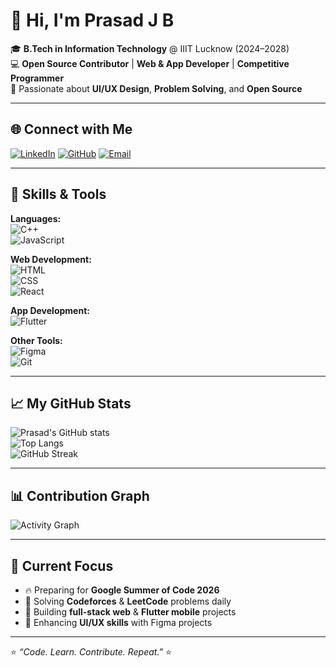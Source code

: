 # 👋 Hi, I'm Prasad J B

🎓 **B.Tech in Information Technology** @ IIIT Lucknow (2024–2028)  
💻 **Open Source Contributor** | **Web & App Developer** | **Competitive Programmer**  
🎯 Passionate about **UI/UX Design**, **Problem Solving**, and **Open Source**  

---

## 🌐 Connect with Me

[![LinkedIn](https://img.shields.io/badge/LinkedIn-Prasad%20J%20B-blue?style=for-the-badge&logo=linkedin)](https://www.linkedin.com/in/prasad-jb-a67416339)
[![GitHub](https://img.shields.io/badge/GitHub-Prasad--JB-black?style=for-the-badge&logo=github)](https://github.com/Prasad-JB)
[![Email](https://img.shields.io/badge/Email-prasadjb24%40gmail.com-red?style=for-the-badge&logo=gmail)](mailto:prasadjb24@gmail.com)

---

## 🚀 Skills & Tools

**Languages:**  
![C++](https://img.shields.io/badge/C++-00599C?style=flat&logo=cplusplus&logoColor=white)  
![JavaScript](https://img.shields.io/badge/JavaScript-F7DF1E?style=flat&logo=javascript&logoColor=black)  


**Web Development:**  
![HTML](https://img.shields.io/badge/HTML5-E34F26?style=flat&logo=html5&logoColor=white)  
![CSS](https://img.shields.io/badge/CSS3-1572B6?style=flat&logo=css3&logoColor=white)  
![React](https://img.shields.io/badge/React-20232A?style=flat&logo=react&logoColor=61DAFB)  

**App Development:**  
![Flutter](https://img.shields.io/badge/Flutter-02569B?style=flat&logo=flutter&logoColor=white)  

**Other Tools:**  
![Figma](https://img.shields.io/badge/Figma-F24E1E?style=flat&logo=figma&logoColor=white)  
![Git](https://img.shields.io/badge/Git-F05032?style=flat&logo=git&logoColor=white)  

---

## 📈 My GitHub Stats

![Prasad's GitHub stats](https://github-readme-stats.vercel.app/api?username=Prasad-JB&show_icons=true&theme=radical)  
![Top Langs](https://github-readme-stats.vercel.app/api/top-langs/?username=Prasad-JB&layout=compact&theme=radical)  
![GitHub Streak](https://streak-stats.demolab.com?user=Prasad-JB&theme=radical&border_radius=5)  

---

## 📊 Contribution Graph

![Activity Graph](https://github-readme-activity-graph.vercel.app/graph?username=Prasad-JB&theme=react-dark&hide_border=true&area=true)

---

## 🎯 Current Focus

- 🔥 Preparing for **Google Summer of Code 2026**  
- 🧠 Solving **Codeforces** & **LeetCode** problems daily  
- 🚀 Building **full-stack web** & **Flutter mobile** projects  
- 🎨 Enhancing **UI/UX skills** with Figma projects  

---

⭐ _“Code. Learn. Contribute. Repeat.”_ ⭐
